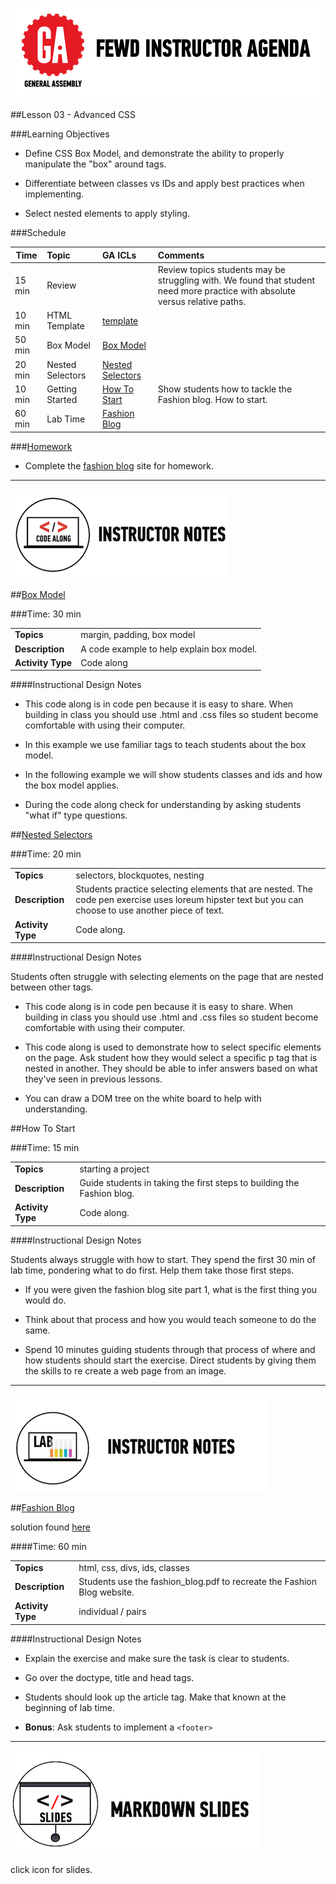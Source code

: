 ![GeneralAssemb.ly](../../img/icons/instr_agenda.png)


##Lesson 03 - Advanced CSS


###Learning Objectives

*	Define CSS Box Model, and demonstrate the ability to properly manipulate the "box" around tags.

*	Differentiate between classes vs IDs and apply best practices when implementing.

*	Select nested elements to apply styling. 


###Schedule


| Time        | Topic| GA ICLs| Comments |
| ------------- |:-------------|:-------------------|:----------------|
| 15 min | Review| | Review topics students may be struggling with. We found that student need more practice with absolute versus relative paths.|
| 10 min | HTML Template| [template]()| |
| 50 min | Box Model| [Box Model]() |  |
| 20 min | Nested Selectors | [Nested Selectors]() |  |
| 10 min | Getting Started| [How To Start]()| Show students how to tackle the Fashion blog. How to start. |
| 60 min | Lab Time| [Fashion Blog ]()|  |


###[Homework](../Homework/)

*	Complete the [fashion blog](solution/Fashion_Blog.png) site for homework. 

---

![Code Demo](../../img/icons/instr_code_along.png)

##[Box Model](http://codepen.io/nevan/pen/vtorn)

###Time: 30 min

| | |
| ------------- |:-------------|
| __Topics__ | margin, padding, box model | 
| __Description__| A code example to help explain box model. |   
| __Activity Type__| Code along | 
 

####Instructional Design Notes

*	This code along is in code pen because it is easy to share. When building in class you should use .html and .css files so student become comfortable with using their computer.

*	In this example we use familiar tags to teach students about the box model. 

*	In the following example we will show students classes and ids and how the box model applies. 

*	During the code along check for understanding by asking students "what if" type questions.



##[Nested Selectors](http://codepen.io/nevan/pen/gFAfh)


###Time: 20 min

| | |
| ------------- |:-------------|
| __Topics__ | selectors, blockquotes, nesting | 
| __Description__| Students practice selecting elements that are nested. The code pen exercise uses loreum hipster text but you can choose to use another piece of text. |   
| __Activity Type__| Code along.| 
 
 
####Instructional Design Notes

Students often struggle with selecting elements on the page that are nested between other tags. 

*	This code along is in code pen because it is easy to share. When building in class you should use .html and .css files so student become comfortable with using their computer.

*	This code along is used to demonstrate how to select specific elements on the page. Ask student how they would select a specific p tag that is nested in another. They should be able to infer answers based on what they've seen in previous lessons.

*	You can draw a DOM tree on the white board to help with understanding.


##How To Start

###Time: 15 min

| | |
| ------------- |:-------------|
| __Topics__ | starting a project | 
| __Description__| Guide students in taking the first steps to building the Fashion blog. |   
| __Activity Type__| Code along.| 
 
 
####Instructional Design Notes

Students always struggle with how to start. They spend the first 30 min of lab time, pondering what to do first. Help them take those first steps. 

*	If you were given the fashion blog site part 1, what is the first thing  you would do. 

*	Think about that process and how you would teach someone to do the same. 

*	Spend 10 minutes guiding students through that process of where and how students should start the exercise. Direct students by giving them the skills to re create a web page from an image. 

---
 

![Exercise - Instructor](../../img/icons/instr_lab.png)


##[Fashion Blog](starter_code)

solution found [here](solution/fashion_blog_part1)

####Time: 60 min

| | |
| ------------- |:-------------|
| __Topics__ | html, css, divs, ids, classes | 
| __Description__| Students use the fashion_blog.pdf to recreate the Fashion Blog website. |    
| __Activity Type__| individual / pairs | 



####Instructional Design Notes 

*	Explain the exercise and make sure the task is clear to students. 

*	Go over the doctype, title and head tags.
	
*	Students should look up the article tag. Make that known at the beginning of lab time.

*	__Bonus__: Ask students to implement a ```<footer>```


---


[![slides](../../img/icons/slides.png)](slides.md)

click icon for slides.
